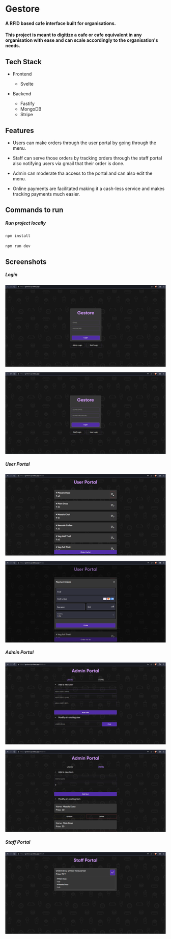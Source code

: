 # Gestore

#### A RFID based cafe interface built for organisations.

#### This project is meant to digitize a cafe or cafe equivalent in any organisation with ease and can scale accordingly to the organisation's needs.

## Tech Stack

- Frontend

  - Svelte

- Backend

  - Fastify
  - MongoDB
  - Stripe

## Features

- Users can make orders through the user portal by going through the menu.

- Staff can serve those orders by tracking orders through the staff portal also notifying users via gmail that their order is done.

- Admin can moderate tha access to the portal and can also edit the menu.

- Online payments are facilitated making it a cash-less service and makes tracking payments much easier.

## Commands to run

##### Run project locally

```
npm install

npm run dev
```

## Screenshots

##### Login

![User Login](/screenshots/UserLogin.png)

![Admin Login](/screenshots/AdminLogin.png)

##### User Portal

![User Portal](/screenshots/UserPortal.png)

![User Portal Payment Modal](/screenshots/UserPortal-Payment.png)

##### Admin Portal

![Admin Portal Users Section](/screenshots/AdminPortal-Users.png)

![Admin Portal Items Section](/screenshots/AdminPortal-Items.png)

##### Staff Portal

![Staff Portal](/screenshots/StaffPortal.png)
